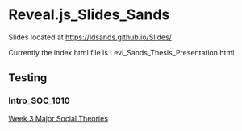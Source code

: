 # Reveal.js_Slides_Sands

Slides located at https://ldsands.github.io/Slides/

Currently the index.html file is Levi_Sands_Thesis_Presentation.html

## Testing

### Intro_SOC_1010

[Week 3 Major Social Theories](https://ldsands.github.io/Slides/main_slides/Intro_SOC_1010/Week_3.html)
